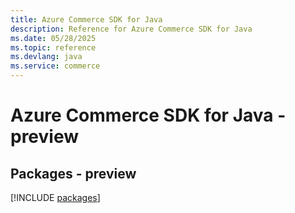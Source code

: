 ```yaml
---
title: Azure Commerce SDK for Java
description: Reference for Azure Commerce SDK for Java
ms.date: 05/28/2025
ms.topic: reference
ms.devlang: java
ms.service: commerce
---
```

# Azure Commerce SDK for Java - preview
## Packages - preview
[!INCLUDE [packages](commerce-index.md)]